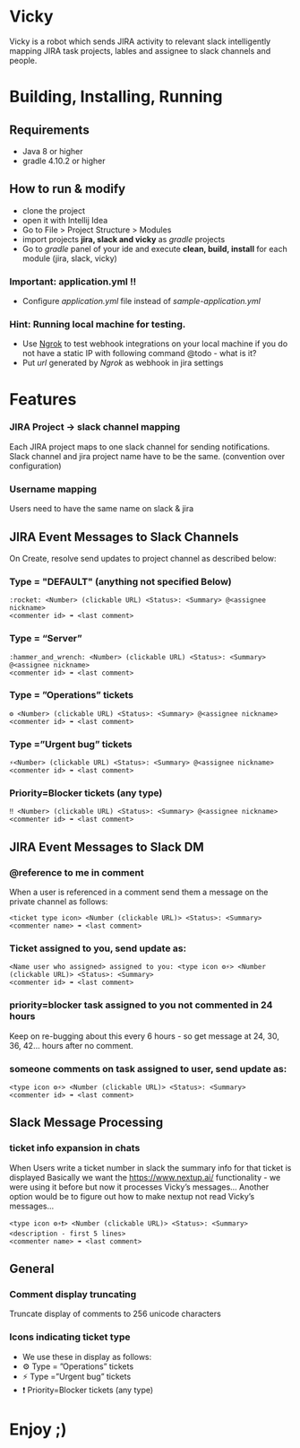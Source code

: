 # Vicky
Vicky is a robot which sends JIRA activity to relevant slack 
intelligently mapping JIRA task projects, lables and assignee to slack channels 
and people.

# Building, Installing, Running
## Requirements
* Java 8 or higher
* gradle 4.10.2 or higher

## How to run & modify
  - clone the project
  - open it with Intellij Idea
  - Go to File > Project Structure > Modules
  - import projects **jira, slack and vicky** as *gradle* projects
  - Go to *gradle* panel of your ide and execute **clean, build, install** for each module
(jira, slack, vicky)

### Important: application.yml !!
  - Configure *application.yml* file instead of *sample-application.yml* 
  
### Hint: Running local machine for testing.
  - Use [Ngrok](https://ngrok.com) to test webhook integrations on your local machine if you do not have a static IP with following command @todo - what is it?
  - Put *url* generated by *Ngrok* as webhook in jira settings

# Features
### JIRA Project -> slack channel mapping
Each JIRA project maps to one slack channel for sending notifications. 
Slack channel and jira project name have to be the same.
(convention over configuration)

### Username mapping
Users need to have the same name on slack & jira

## JIRA Event Messages to Slack Channels
On Create, resolve send updates to project channel as described below:
### Type = "DEFAULT" (anything not specified Below)
```
:rocket: <Number> (clickable URL) <Status>: <Summary> @<assignee nickname>
<commenter id> ➠ <last comment>
```
### Type = “Server”
```
:hammer_and_wrench: <Number> (clickable URL) <Status>: <Summary> @<assignee nickname>
<commenter id> ➠ <last comment>
```
### Type = ”Operations” tickets
```
⚙ <Number> (clickable URL) <Status>: <Summary> @<assignee nickname>
<commenter id> ➠ <last comment>
```
### Type =”Urgent bug” tickets
```
⚡<Number> (clickable URL) <Status>: <Summary> @<assignee nickname>
<commenter id> ➠ <last comment>
```

### Priority=Blocker tickets (any type)
```
‼️ <Number> (clickable URL) <Status>: <Summary> @<assignee nickname>
<commenter id> ➠ <last comment>
```


## JIRA Event Messages to Slack DM
### @reference to me in comment
When a user is referenced in a comment send them a message on the private channel as follows:
```
<ticket type icon> <Number (clickable URL)> <Status>: <Summary> 
<commenter name> ➠ <last comment>
```
### Ticket assigned to you, send update as:
```
<Name user who assigned> assigned to you: <type icon ⚙⚡> <Number (clickable URL)> <Status>: <Summary> 
<commenter id> ➠ <last comment>
```

### priority=blocker task assigned to you not commented in 24 hours
Keep on re-bugging about this every 6 hours - so get message at 24, 30, 36, 42… hours after no comment.

### someone comments on task assigned to user, send update as:
```
<type icon ⚙⚡> <Number (clickable URL)> <Status>: <Summary> 
<commenter id> ➠ <last comment>
```

## Slack Message Processing

### ticket info expansion in chats
When Users write a ticket number in slack the summary info for that ticket is displayed
Basically we want the https://www.nextup.ai/ functionality - we were using it before but now it processes Vicky’s messages… Another option would be to figure out how to make nextup not read Vicky’s messages…
```
<type icon ⚙⚡❗️> <Number (clickable URL)> <Status>: <Summary> 
<description - first 5 lines>
<commenter name> ➠ <last comment>
```

## General

### Comment display truncating
Truncate display of comments to 256 unicode characters

### Icons indicating ticket type
 -    We use these in display as follows:
 -   ⚙ Type = ”Operations” tickets
 -   ⚡ Type =”Urgent bug” tickets
 -   ❗️ Priority=Blocker tickets (any type)


# Enjoy ;)
